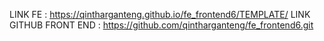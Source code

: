 LINK FE : https://qintharganteng.github.io/fe_frontend6/TEMPLATE/
LINK GITHUB FRONT END : https://github.com/qintharganteng/fe_frontend6.git